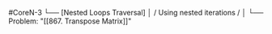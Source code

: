 #CoreN-3
└── [Nested Loops Traversal]
    │   / Using nested iterations /
    │
    └── Problem: "[[867. Transpose Matrix]]"